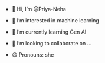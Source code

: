 - 👋 Hi, I’m @Priya-Neha
- 👀 I’m interested in machine learning
- 🌱 I’m currently learning Gen AI
- 💞️ I’m looking to collaborate on ...

- 😄 Pronouns: she

<!---
Priya-Neha/Priya-Neha is a ✨ special ✨ repository because its `README.md` (this file) appears on your GitHub profile.
You can click the Preview link to take a look at your changes.
--->
